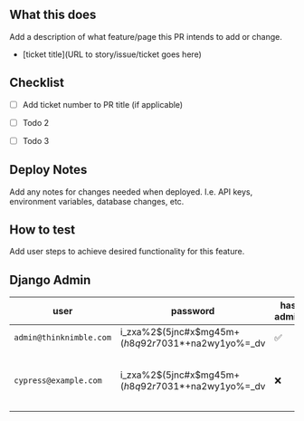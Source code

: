 ## What this does

Add a description of what feature/page this PR intends to add or change.

- [ticket title](URL to story/issue/ticket goes here)

## Checklist
- [ ] Add ticket number to PR title (if applicable)
- [ ] Todo 2
- [ ] Todo 3


## Deploy Notes

Add any notes for changes needed when deployed. I.e. API keys, environment variables, database changes, etc.

## How to test

Add user steps to achieve desired functionality for this feature.

## Django Admin
| user | password | has admin | notes |
| --- | --- | --- | --- |
| `admin@thinknimble.com` | i_zxa%2$(5jnc#x$mg45m$+(h8q92r7031$*+na2wy1yo%=_dv | :white_check_mark: | |
| `cypress@example.com` | i_zxa%2$(5jnc#x$mg45m$+(h8q92r7031$*+na2wy1yo%=_dv | :x: | Only use for automated E2E testing |
